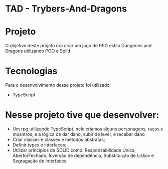 # TAD - Trybers-And-Dragons

# Projeto
O objetivo deste projeto era criar um jogo de RPG estilo Dungeons and Dragons utilizando POO e Solid

# Tecnologias
Para o desenvolvimento desse projeto foi utilizado:

- TypeScript

# Nesse projeto tive que desenvolver:
- Um rpg utilizando TypeScript, nele criamos alguns personagens, raças e mosntros, e a lógica de dar dano, subir de level, e receber dano 
- Criar classes e classes e métodos abstratas;
- Definir types e interfaces;
- Utilizar princípios de SOLID como: Responsabilidade Única, Aberto/Fechado, Inversão de dependência, Substituição de Liskov e Segragação de Interfaces.
